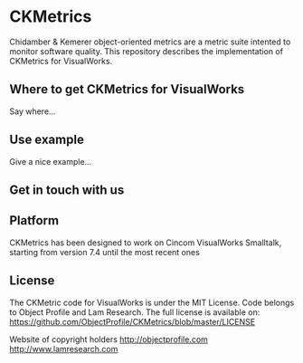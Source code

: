 # CKMetrics

Chidamber & Kemerer object-oriented metrics are a metric suite intented to monitor software quality. This repository describes the implementation of CKMetrics for VisualWorks. 

## Where to get CKMetrics for VisualWorks

Say where...

## Use example

Give a nice example...

## Get in touch with us


## Platform

CKMetrics has been designed to work on Cincom VisualWorks Smalltalk, starting from version 7.4 until the most recent ones

## License

The CKMetric code for VisualWorks is under the MIT License. Code belongs to Object Profile and Lam Research. The full license is available on: https://github.com/ObjectProfile/CKMetrics/blob/master/LICENSE

Website of copyright holders
http://objectprofile.com
http://www.lamresearch.com
